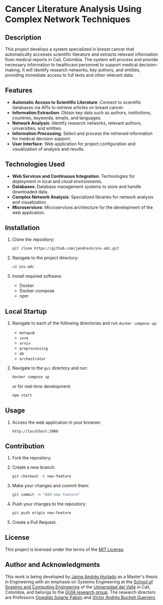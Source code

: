 # Cancer Literature Analysis Using Complex Network Techniques

## Description
This project develops a system specialized in breast cancer that automatically accesses scientific literature and extracts relevant information from medical reports in Cali, Colombia. The system will process and provide necessary information to healthcare personnel to support medical decision-making. It will identify research networks, key authors, and entities, providing immediate access to full texts and other relevant data.

## Features
- **Automatic Access to Scientific Literature**: Connect to scientific databases via APIs to retrieve articles on breast cancer.
- **Information Extraction**: Obtain key data such as authors, institutions, countries, keywords, emails, and languages.
- **Network Analysis**: Identify research networks, relevant authors, universities, and entities.
- **Information Processing**: Select and process the retrieved information for medical decision support.
- **User Interface**: Web application for project configuration and visualization of analysis and results.

## Technologies Used
- **Web Services and Continuous Integration**: Technologies for deployment in local and cloud environments.
- **Databases**: Database management systems to store and handle downloaded data.
- **Complex Network Analysis**: Specialized libraries for network analysis and visualization.
- **Microservices**: Microservices architecture for the development of the web application.

## Installation
1. Clone the repository:
    ```bash
    git clone https://github.com/jandresh/inv-adc.git
    ```

2. Navigate to the project directory:
    ```bash
    cd inv-adc
    ```

3. Install required software:
    - Docker
    - Docker-compose
    - npm

## Local Startup
1. Navigate to each of the following directories and run `docker compose up`:
    - `metapub`
    - `core`
    - `arxiv`
    - `preprocessing`
    - `db`
    - `orchestrator`

2. Navigate to the `gui` directory and run:
    ```bash
    docker compose up
    ```

    or for real-time development:
    ```bash
    npm start
    ```


## Usage
1. Access the web application in your browser:
    ```plaintext
    http://localhost:3000
    ```


## Contribution
1. Fork the repository.

2. Create a new branch:
    ```bash
    git checkout -b new-feature
    ```

3. Make your changes and commit them:
    ```bash
    git commit -m "Add new feature"
    ```

4. Push your changes to the repository:
    ```bash
    git push origin new-feature
    ```

5. Create a Pull Request.

## License
This project is licensed under the terms of the [MIT License](LICENSE).

## Author and Acknowledgments
This work is being developed by [Jaime Andrés Hurtado](mailto:jaime.hurtado@correounivalle.edu.co) as a Master's thesis in Engineering with an emphasis on Systems Engineering at the [School of Systems and Computing Engineering](https://eisc.univalle.edu.co/) of the [Universidad del Valle](https://univalle.edu.co/) in Cali, Colombia, and belongs to the [GUIA research group](https://eisc.univalle.edu.co/index.php/grupos-investigacion/guia). The research directors are Professors [Oswaldo Solarte Pabón](mailto:oswaldo.solarte@correounivalle.edu.co) and [Víctor Andrés Bucheli Guerrero](mailto:victor.bucheli@correounivalle.edu.co).